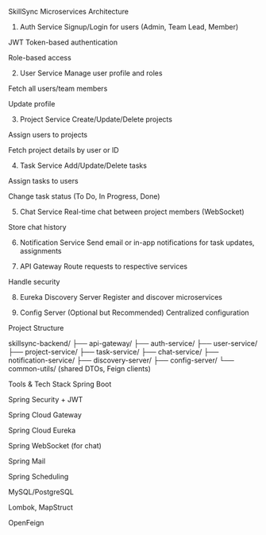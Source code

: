 SkillSync Microservices Architecture
1. Auth Service
Signup/Login for users (Admin, Team Lead, Member)

JWT Token-based authentication

Role-based access

2. User Service
Manage user profile and roles

Fetch all users/team members

Update profile

3. Project Service
Create/Update/Delete projects

Assign users to projects

Fetch project details by user or ID

4. Task Service
Add/Update/Delete tasks

Assign tasks to users

Change task status (To Do, In Progress, Done)

5. Chat Service
Real-time chat between project members (WebSocket)

Store chat history

6. Notification Service
Send email or in-app notifications for task updates, assignments

7. API Gateway
Route requests to respective services

Handle security

8. Eureka Discovery Server
Register and discover microservices

9. Config Server (Optional but Recommended)
Centralized configuration



 Project Structure
 
skillsync-backend/
├── api-gateway/
├── auth-service/
├── user-service/
├── project-service/
├── task-service/
├── chat-service/
├── notification-service/
├── discovery-server/
├── config-server/
└── common-utils/ (shared DTOs, Feign clients)


Tools & Tech Stack
Spring Boot

Spring Security + JWT

Spring Cloud Gateway

Spring Cloud Eureka

Spring WebSocket (for chat)

Spring Mail

Spring Scheduling

MySQL/PostgreSQL

Lombok, MapStruct

OpenFeign
